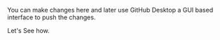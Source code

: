 You can make changes here and later use GitHub Desktop a GUI based interface to push the changes.

Let's See how.